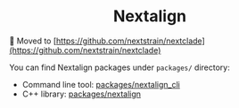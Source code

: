 <h1 id="nextalign" align="center">
Nextalign
</h1>

🚚 Moved to [https://github.com/nextstrain/nextclade](https://github.com/nextstrain/nextclade)

You can find Nextalign packages under `packages/` directory:

 - Command line tool: [packages/nextalign_cli](https://github.com/nextstrain/nextclade/tree/master/packages/nextalign_cli)
 - C++ library: [packages/nextalign](https://github.com/nextstrain/nextclade/tree/master/packages/nextalign)
